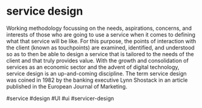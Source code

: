 # service design

Working methodology focussing on the needs, aspirations, concerns, and interests of those who are going to use a service when it comes to defining what that service will be like. For this purpose, the points of interaction with the client (known as touchpoints) are examined, identified, and understood so as to then be able to design a service that is tailored to the needs of the client and that truly provides value. With the growth and consolidation of services as an economic sector and the advent of digital technology, service design is an up-and-coming discipline. The term service design was coined in 1982 by the banking executive Lynn Shostack in an article published in the European Journal of Marketing.

#service
#design #UI #ui #servicer-design
